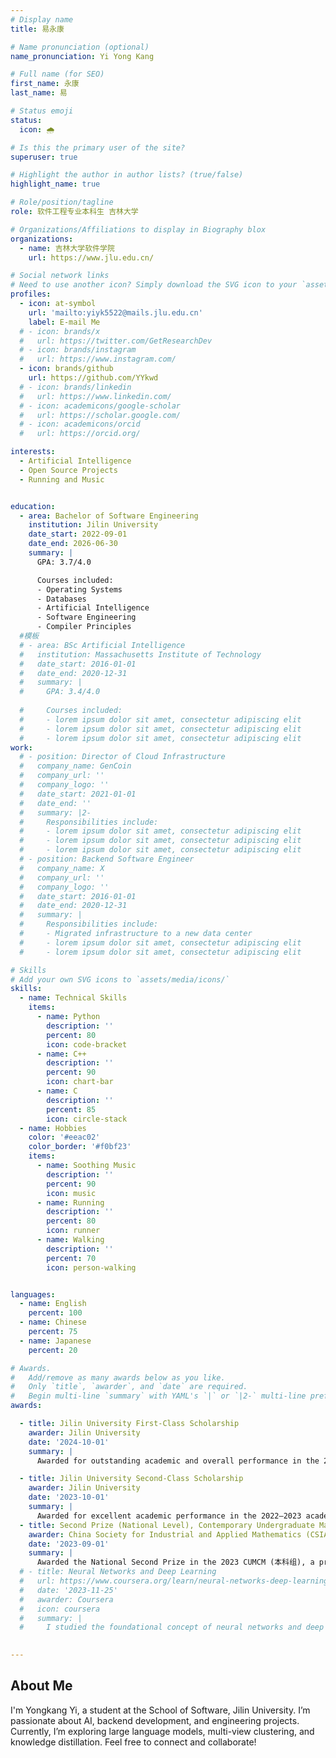 ```yaml
---
# Display name
title: 易永康

# Name pronunciation (optional)
name_pronunciation: Yi Yong Kang 

# Full name (for SEO)
first_name: 永康
last_name: 易

# Status emoji
status:
  icon: 🌧

# Is this the primary user of the site?
superuser: true

# Highlight the author in author lists? (true/false)
highlight_name: true

# Role/position/tagline
role: 软件工程专业本科生 吉林大学

# Organizations/Affiliations to display in Biography blox
organizations:
  - name: 吉林大学软件学院
    url: https://www.jlu.edu.cn/

# Social network links
# Need to use another icon? Simply download the SVG icon to your `assets/media/icons/` folder.
profiles:
  - icon: at-symbol
    url: 'mailto:yiyk5522@mails.jlu.edu.cn'
    label: E-mail Me
  # - icon: brands/x
  #   url: https://twitter.com/GetResearchDev
  # - icon: brands/instagram
  #   url: https://www.instagram.com/
  - icon: brands/github
    url: https://github.com/YYkwd
  # - icon: brands/linkedin
  #   url: https://www.linkedin.com/
  # - icon: academicons/google-scholar
  #   url: https://scholar.google.com/
  # - icon: academicons/orcid
  #   url: https://orcid.org/

interests:
  - Artificial Intelligence
  - Open Source Projects
  - Running and Music


education:
  - area: Bachelor of Software Engineering
    institution: Jilin University
    date_start: 2022-09-01
    date_end: 2026-06-30
    summary: |
      GPA: 3.7/4.0

      Courses included:
      - Operating Systems
      - Databases
      - Artificial Intelligence
      - Software Engineering
      - Compiler Principles
  #模板
  # - area: BSc Artificial Intelligence
  #   institution: Massachusetts Institute of Technology
  #   date_start: 2016-01-01
  #   date_end: 2020-12-31
  #   summary: |
  #     GPA: 3.4/4.0
      
  #     Courses included:
  #     - lorem ipsum dolor sit amet, consectetur adipiscing elit
  #     - lorem ipsum dolor sit amet, consectetur adipiscing elit
  #     - lorem ipsum dolor sit amet, consectetur adipiscing elit
work:
  # - position: Director of Cloud Infrastructure
  #   company_name: GenCoin
  #   company_url: ''
  #   company_logo: ''
  #   date_start: 2021-01-01
  #   date_end: ''
  #   summary: |2-
  #     Responsibilities include:
  #     - lorem ipsum dolor sit amet, consectetur adipiscing elit
  #     - lorem ipsum dolor sit amet, consectetur adipiscing elit
  #     - lorem ipsum dolor sit amet, consectetur adipiscing elit
  # - position: Backend Software Engineer
  #   company_name: X
  #   company_url: ''
  #   company_logo: ''
  #   date_start: 2016-01-01
  #   date_end: 2020-12-31
  #   summary: |
  #     Responsibilities include:
  #     - Migrated infrastructure to a new data center
  #     - lorem ipsum dolor sit amet, consectetur adipiscing elit
  #     - lorem ipsum dolor sit amet, consectetur adipiscing elit

# Skills
# Add your own SVG icons to `assets/media/icons/`
skills:
  - name: Technical Skills
    items:
      - name: Python
        description: ''
        percent: 80
        icon: code-bracket
      - name: C++
        description: ''
        percent: 90
        icon: chart-bar
      - name: C
        description: ''
        percent: 85
        icon: circle-stack
  - name: Hobbies
    color: '#eeac02'
    color_border: '#f0bf23'
    items:
      - name: Soothing Music
        description: ''
        percent: 90
        icon: music
      - name: Running
        description: ''
        percent: 80
        icon: runner
      - name: Walking
        description: ''
        percent: 70
        icon: person-walking


languages:
  - name: English
    percent: 100
  - name: Chinese
    percent: 75
  - name: Japanese
    percent: 20

# Awards.
#   Add/remove as many awards below as you like.
#   Only `title`, `awarder`, and `date` are required.
#   Begin multi-line `summary` with YAML's `|` or `|2-` multi-line prefix and indent 2 spaces below.
awards:

  - title: Jilin University First-Class Scholarship
    awarder: Jilin University
    date: '2024-10-01'
    summary: |
      Awarded for outstanding academic and overall performance in the 2023–2024 academic year.

  - title: Jilin University Second-Class Scholarship
    awarder: Jilin University
    date: '2023-10-01'
    summary: |
      Awarded for excellent academic performance in the 2022–2023 academic year.
  - title: Second Prize (National Level), Contemporary Undergraduate Mathematical Contest in Modeling (CUMCM)
    awarder: China Society for Industrial and Applied Mathematics (CSIAM)
    date: '2023-09-01'
    summary: |
      Awarded the National Second Prize in the 2023 CUMCM (本科组), a prestigious modeling competition for undergraduate students in China.
  # - title: Neural Networks and Deep Learning
  #   url: https://www.coursera.org/learn/neural-networks-deep-learning
  #   date: '2023-11-25'
  #   awarder: Coursera
  #   icon: coursera
  #   summary: |
  #     I studied the foundational concept of neural networks and deep learning. By the end, I was familiar with the significant technological trends driving the rise of deep learning; build, train, and apply fully connected deep neural networks; implement efficient (vectorized) neural networks; identify key parameters in a neural network’s architecture; and apply deep learning to your own applications.
  

---
```


## About Me

I'm Yongkang Yi, a student at the School of Software, Jilin University. I’m passionate about AI, backend development, and engineering projects. Currently, I’m exploring large language models, multi-view clustering, and knowledge distillation. Feel free to connect and collaborate!

